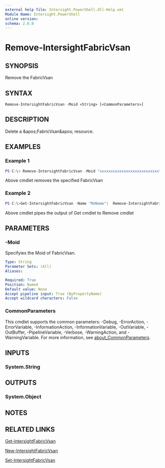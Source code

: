```yaml
---
external help file: Intersight.PowerShell.dll-Help.xml
Module Name: Intersight.PowerShell
online version:
schema: 2.0.0
---
```


# Remove-IntersightFabricVsan

## SYNOPSIS
Remove the FabricVsan

## SYNTAX

```
Remove-IntersightFabricVsan -Moid <String> [<CommonParameters>]
```

## DESCRIPTION
Delete a &amp;apos;FabricVsan&amp;apos; resource.

## EXAMPLES

### Example 1
```powershell
PS C:\> Remove-IntersightFabricVsan -Moid "xxxxxxxxxxxxxxxxxxxxxxxxxxx"
```
Above cmdlet removes the specified FabricVsan 

### Example 2
```powershell
PS C:\>Get-IntersightFabricVsan -Name "MoName"|  Remove-IntersightFabricVsan
```
Above cmdlet pipes the output of Get cmdlet to Remove cmdlet

## PARAMETERS

### -Moid
Specifyies the Moid of FabricVsan.

```yaml
Type: String
Parameter Sets: (All)
Aliases:

Required: True
Position: Named
Default value: None
Accept pipeline input: True (ByPropertyName)
Accept wildcard characters: False
```

### CommonParameters
This cmdlet supports the common parameters: -Debug, -ErrorAction, -ErrorVariable, -InformationAction, -InformationVariable, -OutVariable, -OutBuffer, -PipelineVariable, -Verbose, -WarningAction, and -WarningVariable. For more information, see [about_CommonParameters](http://go.microsoft.com/fwlink/?LinkID=113216).

## INPUTS

### System.String

## OUTPUTS

### System.Object
## NOTES

## RELATED LINKS

[Get-IntersightFabricVsan](./Get-IntersightFabricVsan.md)

[New-IntersightFabricVsan](./New-IntersightFabricVsan.md)

[Set-IntersightFabricVsan](./Set-IntersightFabricVsan.md)

